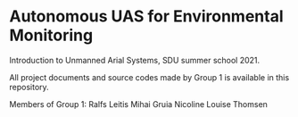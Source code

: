 # Autonomous UAS for Environmental Monitoring

Introduction to Unmanned Arial Systems, SDU summer school 2021. 

All project documents and source codes made by Group 1 is available in this repository. 

Members of Group 1:
Ralfs Leitis
Mihai Gruia
Nicoline Louise Thomsen
